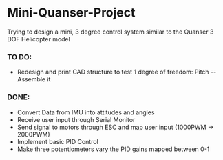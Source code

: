 # Mini-Quanser-Project
Trying to design a mini, 3 degree control system similar to the Quanser 3 DOF Helicopter model

### TO DO:
- Redesign and print CAD structure to test 1 degree of freedom: Pitch
-- Assemble it

### DONE:
- Convert Data from IMU into attitudes and angles
- Receive user input through Serial Monitor
- Send signal to motors through ESC and map user input (1000PWM -> 2000PWM)
- Implement basic PID Control
- Make three potentiometers vary the PID gains mapped between 0-1
